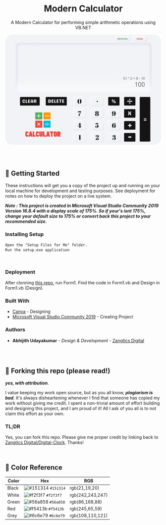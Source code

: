 <h1 align="center">
  Modern Calculator
</h1>
<p align="center">
  A Modern Calculator for performing simple arithmetic operations using VB.NET
</p>

![demo](https://raw.githubusercontent.com/Abhijith14/ModernCalculatorVB/master/readme_assets/project.png)

<br>
<br>


## 📕 Getting Started

These instructions will get you a copy of the project up and running on your local machine for development and testing purposes. See deployment for notes on how to deploy the project on a live system.

_**Note : This project is created in Microsoft Visual Studio Community 2019 Version 16.8.4 with a display scale of 175%. So if your's isnt 175%, change your default size to 175% or convert back this project to your recommended size.**_

### Installing Setup


```
Open the "Setup Files for Me" folder.
Run the setup.exe application
```

<br>



### Deployment

After clonning [this repo](https://github.com/RCLDevelopers/), run Form1. Find the code in Form1.vb and Design in Form1.vb (Design).

### Built With

* [Canva](https://www.canva.com/) - Designing
* [Microsoft Visual Studio Community 2019](https://visualstudio.microsoft.com/downloads/) - Creating Project


### Authors

* **Abhijith Udayakumar** - *Design & Development* - [Zangtics Digital](https://github.com/RCLDevelopers/)

<br>
<br>

## 🚨 Forking this repo (please read!)

_**yes, with attribution**_.

I value keeping my work open source, but as you all know, _**plagiarism is bad**_. It's always disheartening whenever I find that someone has copied my work without giving me credit. I spent a non-trivial amount of effort building and designing this project, and I am proud of it! All I ask of you all is to not claim this effort as your own.


### TL;DR

Yes, you can fork this repo. Please give me proper credit by linking back to [Zangtics Digital/Digital-Clock](https://github.com/RCLDevelopers/Digital-Clock). Thanks!

<br>

## 🎨 Color Reference


| Color          | Hex                                                                | RGB		             |
| -------------- | ------------------------------------------------------------------ |	------------------ |
| Black          | ![#151314](https://via.placeholder.com/10/151314?text=+) `#151314` |	rgb(21,19,20)	     |
| White          | ![#f2f3f7](https://via.placeholder.com/10/f2f3f7?text=+) `#f2f3f7` |	rgb(242,243,247)   |
| Green			     | ![#56a858](https://via.placeholder.com/10/56a858?text=+) `#56a858` |	rgb(86,168,88)     |
| Red            | ![#f5413b](https://via.placeholder.com/10/f5413b?text=+) `#f5413b` |	rgb(245,65,59)     |
| Grey           | ![#6c6e79](https://via.placeholder.com/10/6c6e79?text=+) `#6c6e79` |	rgb(108,110,121)   |

  <br>
  <br>
